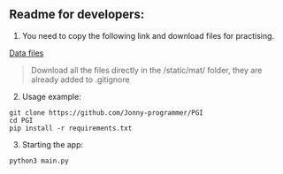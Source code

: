 ## Readme for developers:

1) You need to copy the following link and download files for practising.

[Data files](https://disk.yandex.ru/d/YRy6chw4OumnOw)

> Download all the files directly in the /static/mat/ folder, they are already added to .gitignore

2) Usage example:

```
git clone https://github.com/Jonny-programmer/PGI
cd PGI
pip install -r requirements.txt
```
3) Starting the app:
```commandline
python3 main.py
```